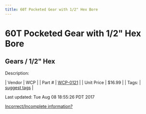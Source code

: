 ```yaml
---
title: 60T Pocketed Gear with 1/2" Hex Bore
---
```


# 60T Pocketed Gear with 1/2" Hex Bore
## Gears / 1/2" Hex
Description: 	 

| Vendor | WCP | 
| Part # | [WCP-0121](http://www.wcproducts.net/WCP-0121) | 
| Unit Price | $16.99 | 
| Tags: | [suggest tags](https://docs.google.com/forms/d/e/1FAIpQLSeWyY8v3RgOty-MyWmh9U0iivNYN_molChYyS-0U-o-kOAv_g/viewform) | 

Last updated: Tue Aug 08 18:55:26 PDT 2017

 [Incorrect/Incomplete information?](https://docs.google.com/forms/d/e/1FAIpQLSeWyY8v3RgOty-MyWmh9U0iivNYN_molChYyS-0U-o-kOAv_g/viewform)